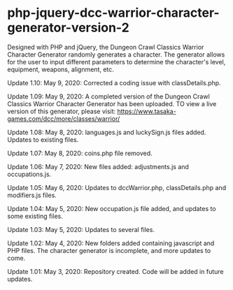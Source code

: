 # php-jquery-dcc-warrior-character-generator-version-2
Designed with PHP and jQuery, the Dungeon Crawl Classics Warrior Character Generator randomly generates a character.  The generator allows for the user to input different parameters to determine the character's level, equipment, weapons, alignment, etc.

Update 1.10: May 9, 2020: Corrected a coding issue with classDetails.php. 

Update 1.09: May 9, 2020: A completed version of the Dungeon Crawl Classics Warrior Character Generator has been uploaded.  TO view a live version of this generator, please visit: https://www.tasaka-games.com/dcc/more/classes/warrior/

Update 1.08: May 8, 2020: languages.js and luckySign.js files added.  Updates to existing files.

Update 1.07: May 8, 2020: coins.php file removed.

Update 1.06: May 7, 2020: New files added: adjustments.js and occupations.js.

Update 1.05: May 6, 2020: Updates to dccWarrior.php, classDetails.php and modifiers.js files.

Update 1.04: May 5, 2020: New occupation.js file added, and updates to some existing files.

Update 1.03: May 5, 2020: Updates to several files.

Update 1.02: May 4, 2020: New folders added containing javascript and PHP files.  The character generator is incomplete, and more updates to come.

Update 1.01: May 3, 2020: Repository created.  Code will be added in future updates.
